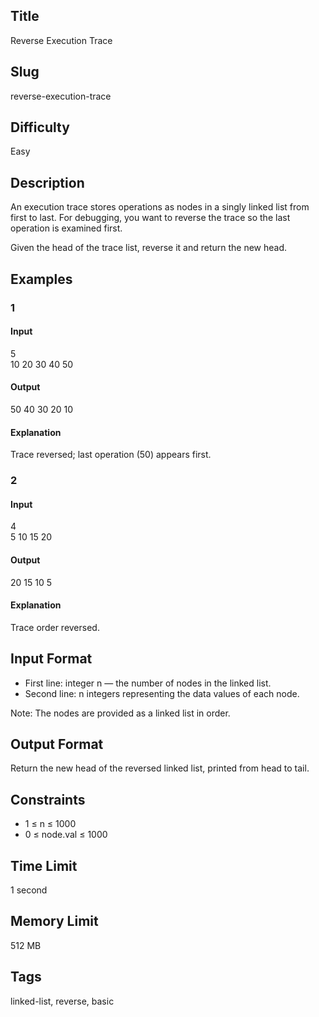 ## Title  
Reverse Execution Trace  

## Slug  
reverse-execution-trace  

## Difficulty  
Easy  

## Description  

An execution trace stores operations as nodes in a singly linked list from first to last. For debugging, you want to reverse the trace so the last operation is examined first.  

Given the head of the trace list, reverse it and return the new head.  


## Examples  

### 1  

#### Input  
5  
10 20 30 40 50  

#### Output  
50 40 30 20 10  

#### Explanation  
Trace reversed; last operation (50) appears first.  


### 2  

#### Input  
4  
5 10 15 20  

#### Output  
20 15 10 5  

#### Explanation  
Trace order reversed.  


## Input Format  
- First line: integer n — the number of nodes in the linked list.  
- Second line: n integers representing the data values of each node.  

Note: The nodes are provided as a linked list in order.  


## Output Format  
Return the new head of the reversed linked list, printed from head to tail.  


## Constraints  
- 1 ≤ n ≤ 1000  
- 0 ≤ node.val ≤ 1000  


## Time Limit  
1 second  

## Memory Limit  
512 MB  


## Tags  
linked-list, reverse, basic
